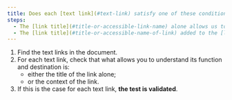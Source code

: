 ```yaml
---
title: Does each [text link](#text-link) satisfy one of these conditions (except in particular cases)?
steps:
  - The [link title](#title-or-accessible-link-name) alone allows us to understand its function and destination.
  - The [link title](#title-or-accessible-name-of-link) added to the [link context](#link-context) allows us to understand its function and destination.
---
```


1. Find the text links in the document.
2. For each text link, check that what allows you to understand its function and destination is:
   - either the title of the link alone;
   - or the context of the link.
3. If this is the case for each text link, **the test is validated**.
